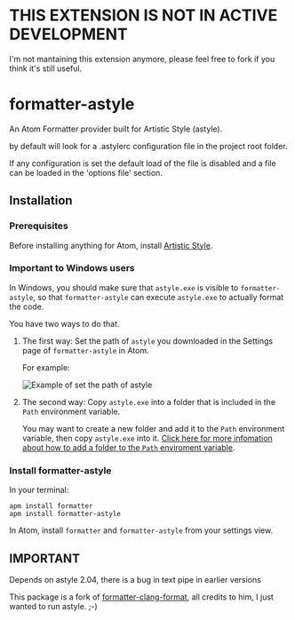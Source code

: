 # THIS EXTENSION IS NOT IN ACTIVE DEVELOPMENT
I'm not mantaining this extension anymore, please feel free to fork if you think it's still useful.


# formatter-astyle
An Atom Formatter provider built for Artistic Style (astyle).

by default will look for a .astylerc configuration file in the project root folder.

If any configuration is set the default load of the file is disabled and a file can be loaded in the 'options file' section.

## Installation
### Prerequisites
Before installing anything for Atom, install [Artistic Style](http://astyle.sourceforge.net/).

### Important to Windows users
In Windows, you should make sure that `astyle.exe` is visible to `formatter-astyle`, so that `formatter-astyle` can execute `astyle.exe` to actually format the code.

You have two ways to do that.
1. The first way: Set the path of `astyle` you downloaded in the Settings page of `formatter-astyle` in Atom.

   For example: 
   
   ![Example of set the path of astyle](https://user-images.githubusercontent.com/13597393/35378607-5828e332-01ab-11e8-957a-62b15750bdfd.png)

2. The second way: Copy `astyle.exe` into a folder that is included in the `Path` environment variable. 
   
   You may want to create a new folder and add it to the `Path` environment variable, then copy `astyle.exe` into it.
   [Click here for more infomation about how to add a folder to the `Path` enviroment variable](http://www.itprotoday.com/management-mobility/how-can-i-add-new-folder-my-system-path).

### Install formatter-astyle
In your terminal:
```
apm install formatter
apm install formatter-astyle
```

In Atom, install `formatter` and `formatter-astyle` from your settings view.

## IMPORTANT

Depends on astyle 2.04, there is a bug in text pipe in earlier versions


This package is a fork of [formatter-clang-format](https://github.com/keplersj/formatter-clang-format),
all credits to him, I just wanted to run astyle. ;-)
